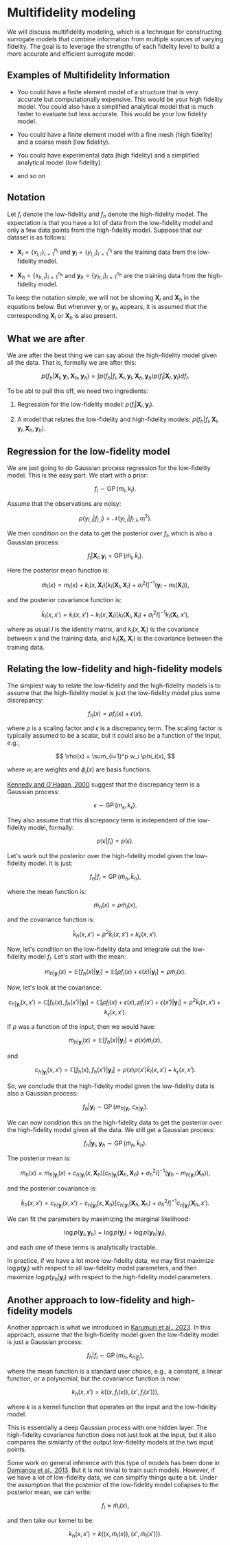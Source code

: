 # Multifidelity modeling

We will discuss multifidelity modeling, which is a technique for constructing surrogate models that combine information from multiple sources of varying fidelity. The goal is to leverage the strengths of each fidelity level to build a more accurate and efficient surrogate model.

## Examples of Multifidelity Information

+ You could have a finite element model of a structure that is very accurate but computationally expensive. This would be your high fidelity model. You could also have a simplified analytical model that is much faster to evaluate but less accurate. This would be your low fidelity model.

+ You could have a finite element model with a fine mesh (high fidelity) and a coarse mesh (low fidelity).

+ You could have experimental data (high fidelity) and a simplified analytical model (low fidelity).

+ and so on

## Notation

Let $f_l$ denote the low-fidelity and $f_h$ denote the high-fidelity model.
The expectation is that you have a lot of data from the low-fidelity model and only a few data points from the high-fidelity model.
Suppose that our dataset is as follows:

+ $\mathbf{X}_l = \{x_{l,i}\}_{i=1}^{n_l}$ and $\mathbf{y}_l = \{y_{l,i}\}_{i=1}^{n_l}$ are the training data from the low-fidelity model.

+ $\mathbf{X}_h = \{x_{h,i}\}_{i=1}^{n_h}$ and $\mathbf{y}_h = \{y_{h,i}\}_{i=1}^{n_h}$ are the training data from the high-fidelity model.

To keep the notation simple, we will not be showing $\mathbf{X}_l$ and $\mathbf{X}_h$ in the equations below.
But whenever $\mathbf{y}_l$ or $\mathbf{y}_h$ appears, it is assumed that the corresponding $\mathbf{X}_l$ or $\mathbf{X}_h$ is also present.

## What we are after
We are after the best thing we can say about the high-fidelity model given all the data.
That is, formally we are after this:

$$
p(f_h|\mathbf{X}_l, \mathbf{y}_l, \mathbf{X}_h, \mathbf{y}_h) = \int p(f_h|f_l, \mathbf{X}_l, \mathbf{y}_l, \mathbf{X}_h, \mathbf{y}_h) p(f_l|\mathbf{X}_l, \mathbf{y}_l) df_l.
$$

To be abl to pull this off, we need two ingredients:

1. Regression for the low-fidelity model: $p(f_l|\mathbf{X}_l, \mathbf{y}_l)$.

2. A model that relates the low-fidelity and high-fidelity models: $p(f_h|f_l, \mathbf{X}_l, \mathbf{y}_l, \mathbf{X}_h, \mathbf{y}_h)$.

## Regression for the low-fidelity model

We are just going to do Gaussian process regression for the low-fidelity model.
This is the easy part.
We start with a prior:

$$
f_l \sim \operatorname{GP}(m_l, k_l).
$$

Assume that the observations are noisy:

$$
p(y_{l,i}|f_{l,i}) = \mathcal{N}(y_{l,i}|f_{l,i}, \sigma_l^2).
$$

We then condition on the data to get the posterior over $f_l$, which is also a Gaussian process:

$$
f_l|\mathbf{X}_l, \mathbf{y}_l = \operatorname{GP}(\tilde{m}_l, \tilde{k}_l).
$$

Here the posterior mean function is:

$$
\tilde{m}_l(x) = m_l(x) + k_l(x, \mathbf{X}_l) [k_l(\mathbf{X}_l, \mathbf{X}_l) + \sigma_l^2 I]^{-1} (\mathbf{y}_l - m_l(\mathbf{X}_l)),
$$

and the posterior covariance function is:

$$
\tilde{k}_l(x, x') = k_l(x, x') - k_l(x, \mathbf{X}_l) [k_l(\mathbf{X}_l, \mathbf{X}_l) + \sigma_l^2 I]^{-1} k_l(\mathbf{X}_l, x'),
$$

where as usual $I$ is the identity matrix, and $k_l(x, \mathbf{X}_l)$ is the covariance between $x$ and the training data, and $k_l(\mathbf{X}_l, \mathbf{X}_l)$ is the covariance between the training data.

## Relating the low-fidelity and high-fidelity models

The simplest way to relate the low-fidelity and the high-fidelity models is to assume that the high-fidelity model is just the low-fidelity model plus some discrepancy:

$$
f_h(x) = \rho f_l(x) + \epsilon(x),
$$

where $\rho$ is a scaling factor and $\epsilon$ is a discrepancy term.
The scaling factor is typically assumed to be a scalar, but it could also be a function of the input, e.g.,

$$
\rho(x) = \sum_{i=1}^p w_i \phi_i(x),
$$

where $w_i$ are weights and $\phi_i(x)$ are basis functions.

[Kennedy and O'Hagan, 2000](https://academic.oup.com/biomet/article/87/1/1/221217?login=true) suggest that the discrepancy term is a Gaussian process:

$$
\epsilon \sim \operatorname{GP}(m_{\epsilon}, k_{\epsilon}).
$$

They also assume that this discrepancy term is independent of the low-fidelity model, formally:

$$
p(\epsilon|f_l) = p(\epsilon).
$$

Let's work out the posterior over the high-fidelity model given the low-fidelity model.
It is just:

$$
f_h|f_l = \operatorname{GP}(\tilde{m}_h, \tilde{k}_h),
$$

where the mean function is:

$$
\tilde{m}_h(x) = \rho \tilde{m}_l(x),
$$

and the covariance function is:

$$
\tilde{k}_h(x, x') = \rho^2 \tilde{k}_l(x, x') + k_{\epsilon}(x, x').
$$

Now, let's condition on the low-fidelity data and integrate out the low-fidelity model $f_l$.
Let's start with the mean:

$$
m_{h|\mathbf{y}_l}(x) = \mathbb{E}[f_h(x)|\mathbf{y}_l] = \mathbb{E}[\rho f_l(x) + \epsilon(x)|\mathbf{y}_l] = \rho \tilde{m}_l(x).
$$

Now, let's look at the covariance:

$$
c_{h|\mathbf{y}_l}(x, x') = \mathbb{C}[f_h(x), f_h(x')|\mathbf{y}_l] = \mathbb{C}[\rho f_l(x) + \epsilon(x), \rho f_l(x') + \epsilon(x')|\mathbf{y}_l] = \rho^2 \tilde{k}_l(x, x') + k_{\epsilon}(x, x').
$$

If $\rho$ was a function of the input, then we would have:

$$
m_{h|\mathbf{y}_l}(x) = \mathbb{E}[f_h(x)|\mathbf{y}_l] = \rho(x) \tilde{m}_l(x),
$$

and

$$
c_{h|\mathbf{y}_l}(x,x') = \mathbb{C}[f_h(x), f_h(x')|\mathbf{y}_l] = \rho(x) \rho(x') \tilde{k}_l(x, x') + k_{\epsilon}(x, x').
$$

So, we conclude that the high-fidelity model given the low-fidelity data is also a Gaussian process:

$$
f_h|\mathbf{y}_l \sim \operatorname{GP}(m_{h|\mathbf{y}_l}, c_{h|\mathbf{y}_l}).
$$

We can now condition this on the high-fidelity data to get the posterior over the high-fidelity model given all the data.
We still get a Gaussian process:

$$
f_h|\mathbf{y}_l, \mathbf{y}_h \sim \operatorname{GP}(\tilde{m}_h, \tilde{k}_h).
$$

The posterior mean is:

$$
\tilde{m}_h(x) = m_{h|\mathbf{y}_l}(x) + c_{h|\mathbf{y}_l}(x, \mathbf{X}_h) [c_{h|\mathbf{y}_l}(\mathbf{X}_h, \mathbf{X}_h) + \sigma_h^2 I]^{-1} (\mathbf{y}_h - m_{h|\mathbf{y}_l}(\mathbf{X}_h)),
$$

and the posterior covariance is:

$$
\tilde{k}_h(x, x') = c_{h|\mathbf{y}_l}(x, x') - c_{h|\mathbf{y}_l}(x, \mathbf{X}_h) [c_{h|\mathbf{y}_l}(\mathbf{X}_h, \mathbf{X}_h) + \sigma_h^2 I]^{-1} c_{h|\mathbf{y}_l}(\mathbf{X}_h, x').
$$

We can fit the parameters by maximizing the marginal likelihood:

$$
\log p(\mathbf{y}_l, \mathbf{y}_h) = \log p(\mathbf{y}_l) + \log p(\mathbf{y}_h|\mathbf{y}_l),
$$

and each one of these terms is analytically tractable.

In practice, if we have a lot more low-fidelity data, we may first maximize $\log p(\mathbf{y}_l)$ with respect to all low-fidelity model parameters, and then maximize $\log p(y_h|\mathbf{y}_l)$ with respect to the high-fidelity model parameters.

## Another approach to low-fidelity and high-fidelity models

Another approach is what we introduced in [Karumuri et al., 2023](https://www.sciencedirect.com/science/article/pii/S0927025622005626).
In this approach, assume that the high-fidelity model given the low-fidelity model is just a Gaussian process:

$$
f_h|f_l \sim \operatorname{GP}(m_h, k_{h|f_l}),
$$

where the mean function is a standard user choice, e.g., a constant, a linear function, or a polynomial,
but the covariance function is now:

$$
k_h(x, x') = k((x, f_l(x)), (x', f_l(x'))),
$$

where $k$ is a kernel function that operates on the input and the low-fidelity model.

This is essentially a deep Gaussian process with one hidden layer.
The high-fidelity covariance function does not just look at the input, but it also compares the similarity of the output low-fidelity models at the two input points.

Some work on general inference with this type of models has been done in [Damianou et al., 2013](http://proceedings.mlr.press/v31/damianou13a.pdf).
But it is not trivial to train such models.
However, if we have a lot of low-fidelity data, we can simplfiy things quite a bit.
Under the assumption that the posterior of the low-fidelity model collapses to the posterior mean, we can write:

$$
f_l \approx \tilde{m}_l(x),
$$

and then take our kernel to be:

$$
k_h(x, x') = k((x, \tilde{m}_l(x)), (x', \tilde{m}_l(x'))).
$$